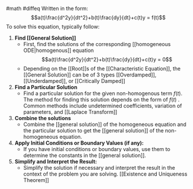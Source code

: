 #math #diffeq 
Written in the form: $$a(t)\frac{d^2y}{dt^2}+b(t)\frac{dy}{dt}+c(t)y = f(t)$$
To solve this equation, typically follow:
1. **Find [[General Solution]]**
	-  First, find the solutions of the corresponding [[homogeneous ODE|homogenous]] equation $$a(t)\frac{d^2y}{dt^2}+b(t)\frac{dy}{dt}+c(t)y = 0$$
	- Depending on the [[Root]]s of the [[Characteristic Equation]], the [[General Solution]] can be of 3 types [[Overdamped]], [[Underdamped]], or [[Critically Damped]]
2. **Find a Particular Solution**
	-  Find a particular solution for the given non-homogenous term $f(t)$. The method for finding this solution depends on the form of $f(t)$ . Common methods include undetermined coefficients, variation of parameters, and [[Laplace Transform]]
3. **Combine the solutions**
	- Combine the [[general solution]] of the homogeneous equation and the particular solution to get the [[general solution]] of the non-homogeneous equation.
1. **Apply Initial Conditions or Boundary Values (if any):**
    - If you have initial conditions or boundary values, use them to determine the constants in the [[general solution]].
2. **Simplify and Interpret the Result:**
    - Simplify the solution if necessary and interpret the result in the context of the problem you are solving.
[[Existence and Uniqueness Theorem]]

